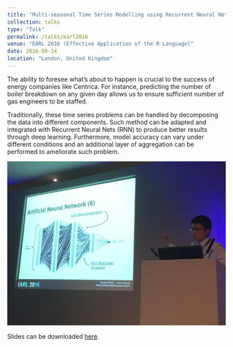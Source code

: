 ```yaml
---
title: "Multi-seasonal Time Series Modelling using Recurrent Neural Nets"
collection: talks
type: "Talk"
permalink: /talks/earl2016
venue: "EARL 2016 (Effective Application of the R Language)"
date: 2016-09-14
location: "London, United Kingdom"
---
```


The ability to foresee what’s about to happen is crucial to the success of energy companies like Centrica. For instance, predicting the number of boiler breakdown on any given day allows us to ensure sufficient number of gas engineers to be staffed.

Traditionally, these time series problems can be handled by decomposing the data into different components. Such method can be adapted and integrated with Recurrent Neural Nets (RNN) to produce better results through deep learning. Furthermore, model accuracy can vary under different conditions and an additional layer of aggregation can be performed to ameliorate such problem.

![EARL 2016](../images/earl2016.jpg)

Slides can be downloaded [here](../files/earl2016.pdf).
